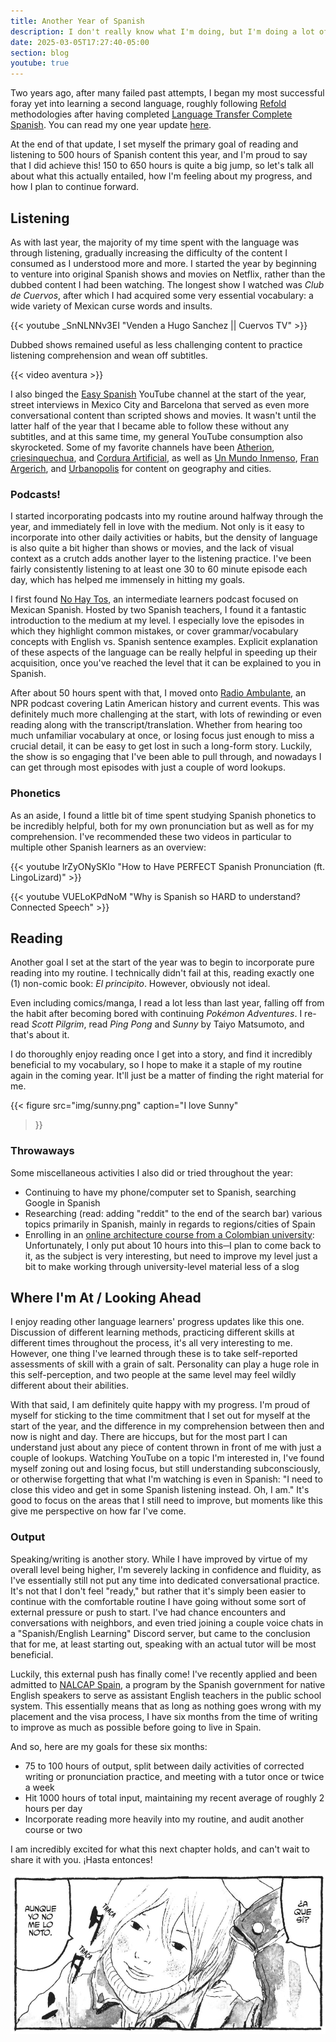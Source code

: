 ```yaml
---
title: Another Year of Spanish
description: I don't really know what I'm doing, but I'm doing a lot of it
date: 2025-03-05T17:27:40-05:00
section: blog
youtube: true
---
```


Two years ago, after many failed past attempts, I began my most successful foray yet into learning a second language, roughly following [Refold](https://www.youtube.com/watch?v=Jo4ds4mxuhU) methodologies after having completed [Language Transfer Complete Spanish](https://www.languagetransfer.org/complete-spanish). You can read my one year update [here](/a-year-of-spanish).

At the end of that update, I set myself the primary goal of reading and listening to 500 hours of Spanish content this year, and I'm proud to say that I did achieve this! 150 to 650 hours is quite a big jump, so let's talk all about what this actually entailed, how I'm feeling about my progress, and how I plan to continue forward.

## Listening

As with last year, the majority of my time spent with the language was through listening, gradually increasing the difficulty of the content I consumed as I understood more and more. I started the year by beginning to venture into original Spanish shows and movies on Netflix, rather than the dubbed content I had been watching. The longest show I watched was *Club de Cuervos*, after which I had acquired some very essential vocabulary: a wide variety of Mexican curse words and insults.

{{< youtube _SnNLNNv3EI "Venden a Hugo Sanchez || Cuervos TV" >}}

Dubbed shows remained useful as less challenging content to practice listening comprehension and wean off subtitles.

{{< video aventura >}}

I also binged the [Easy Spanish](https://www.youtube.com/@EasySpanish) YouTube channel at the start of the year, street interviews in Mexico City and Barcelona that served as even more conversational content than scripted shows and movies. It wasn't until the latter half of the year that I became able to follow these without any subtitles, and at this same time, my general YouTube consumption also skyrocketed. Some of my favorite channels have been [Atherion](https://www.youtube.com/@atherion), [criesinquechua](https://www.youtube.com/@criesinquechua), and [Cordura Artificial](https://www.youtube.com/@CorduraArtificial), as well as [Un Mundo Inmenso](https://www.youtube.com/@UnMundoInmenso), [Fran Argerich](https://www.youtube.com/@Fargerich_), and [Urbanopolis](https://www.youtube.com/@UrbanopolisYT) for content on geography and cities.

### Podcasts!

I started incorporating podcasts into my routine around halfway through the year, and immediately fell in love with the medium. Not only is it easy to incorporate into other daily activities or habits, but the density of language is also quite a bit higher than shows or movies, and the lack of visual context as a crutch adds another layer to the listening practice. I've been fairly consistently listening to at least one 30 to 60 minute episode each day, which has helped me immensely in hitting my goals.

I first found [No Hay Tos](https://www.nohaytospodcast.com/), an intermediate learners podcast focused on Mexican Spanish. Hosted by two Spanish teachers, I found it a fantastic introduction to the medium at my level. I especially love the episodes in which they highlight common mistakes, or cover grammar/vocabulary concepts with English vs. Spanish sentence examples. Explicit explanation of these aspects of the language can be really helpful in speeding up their acquisition, once you've reached the level that it can be explained to you in Spanish.

After about 50 hours spent with that, I moved onto [Radio Ambulante](https://radioambulante.org/), an NPR podcast covering Latin American history and current events. This was definitely much more challenging at the start, with lots of rewinding or even reading along with the transcript/translation. Whether from hearing too much unfamiliar vocabulary at once, or losing focus just enough to miss a crucial detail, it can be easy to get lost in such a long-form story. Luckily, the show is so engaging that I've been able to pull through, and nowadays I can get through most episodes with just a couple of word lookups.

### Phonetics

As an aside, I found a little bit of time spent studying Spanish phonetics to be incredibly helpful, both for my own pronunciation but as well as for my comprehension. I've recommended these two videos in particular to multiple other Spanish learners as an overview:

{{< youtube lrZyONySKIo "How to Have PERFECT Spanish Pronunciation (ft. LingoLizard)" >}}

{{< youtube VUELoKPdNoM "Why is Spanish so HARD to understand? Connected Speech" >}}

## Reading

Another goal I set at the start of the year was to begin to incorporate pure reading into my routine. I technically didn't fail at this, reading exactly one (1) non-comic book: *El principito*. However, obviously not ideal. 

Even including comics/manga, I read a lot less than last year, falling off from the habit after becoming bored with continuing *Pokémon Adventures*. I re-read *Scott Pilgrim*, read *Ping Pong* and *Sunny* by Taiyo Matsumoto, and that's about it. 

I do thoroughly enjoy reading once I get into a story, and find it incredibly beneficial to my vocabulary, so I hope to make it a staple of my routine again in the coming year. It'll just be a matter of finding the right material for me.

{{< figure
    src="img/sunny.png"
    caption="I love Sunny"
>}}

### Throwaways

Some miscellaneous activities I also did or tried throughout the year:
- Continuing to have my phone/computer set to Spanish, searching Google in Spanish
- Researching (read: adding "reddit" to the end of the search bar) various topics primarily in Spanish, mainly in regards to regions/cities of Spain
- Enrolling in an [online architecture course from a Colombian university](https://www.edx.org/learn/art/universidad-del-rosario-historia-global-de-la-arquitectura-islamica-espacio-ciudad-arte): Unfortunately, I only put about 10 hours into this─I plan to come back to it, as the subject is very interesting, but need to improve my level just a bit to make working through university-level material less of a slog

## Where I'm At / Looking Ahead

I enjoy reading other language learners' progress updates like this one. Discussion of different learning methods, practicing different skills at different times throughout the process, it's all very interesting to me. However, one thing I've learned through these is to take self-reported assessments of skill with a grain of salt. Personality can play a huge role in this self-perception, and two people at the same level may feel wildly different about their abilities.

With that said, I am definitely quite happy with my progress. I'm proud of myself for sticking to the time commitment that I set out for myself at the start of the year, and the difference in my comprehension between then and now is night and day. There are hiccups, but for the most part I can understand just about any piece of content thrown in front of me with just a couple of lookups. Watching YouTube on a topic I'm interested in, I've found myself zoning out and losing focus, but still understanding subconsciously, or otherwise forgetting that what I'm watching is even in Spanish: "I need to close this video and get in some Spanish listening instead. Oh, I am." It's good to focus on the areas that I still need to improve, but moments like this give me perspective on how far I've come.

### Output

Speaking/writing is another story. While I have improved by virtue of my overall level being higher, I'm severely lacking in confidence and fluidity, as I've essentially still not put any time into dedicated conversational practice. It's not that I don't feel "ready," but rather that it's simply been easier to continue with the comfortable routine I have going without some sort of external pressure or push to start. I've had chance encounters and conversations with neighbors, and even tried joining a couple voice chats in a "Spanish/English Learning" Discord server, but came to the conclusion that for me, at least starting out, speaking with an actual tutor will be most beneficial.

Luckily, this external push has finally come! I've recently applied and been admitted to [NALCAP Spain](https://www.educacionfpydeportes.gob.es/eeuu/convocatorias-programas/convocatorias-eeuu/nalcap.html), a program by the Spanish government for native English speakers to serve as assistant English teachers in the public school system. This essentially means that as long as nothing goes wrong with my placement and the visa process, I have six months from the time of writing to improve as much as possible before going to live in Spain.

And so, here are my goals for these six months:
- 75 to 100 hours of output, split between daily activities of corrected writing or pronunciation practice, and meeting with a tutor once or twice a week
- Hit 1000 hours of total input, maintaining my recent average of roughly 2 hours per day
- Incorporate reading more heavily into my routine, and audit another course or two

I am incredibly excited for what this next chapter holds, and can't wait to share it with you. ¡Hasta entonces!

![“Estás alto.” “¿A que sí? Aunque yo no me lo noto.”](img/alto2.png)
